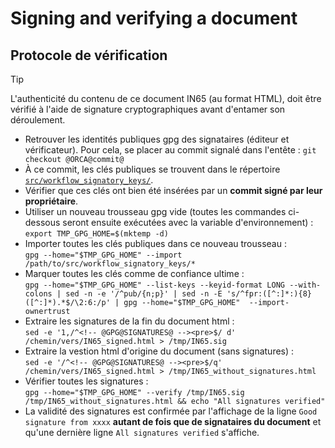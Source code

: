 # Signing and verifying a document

## Protocole de vérification

> [!Tip]  
> L'authenticité du contenu de ce document IN65 (au format HTML), doit être vérifié à l'aide de signature cryptographiques avant d'entamer son déroulement.
> * Retrouver les identités publiques gpg des signataires (éditeur et vérificateur). Pour cela, se placer au commit signalé dans l'entête :
> `git checkout @ORCA@commit@`
> * À ce commit, les clés publiques se trouvent dans le répertoire [`src/workflow_signatory_keys/`](@ORCA@gitremote@/tree/main/src/workflow_signatory_keys).
> * Vérifier que ces clés ont bien été insérées par un **commit signé par leur propriétaire**.
> * Utiliser un nouveau trousseau gpg vide (toutes les commandes ci-dessous seront ensuite exécutées avec la variable d'environnement) :  
> `export TMP_GPG_HOME=$(mktemp -d)`
> * Importer toutes les clés publiques dans ce nouveau trousseau :  
> `gpg --home="$TMP_GPG_HOME" --import /path/to/src/workflow_signatory_keys/*`
> * Marquer toutes les clés comme de confiance ultime :  
> `gpg --home="$TMP_GPG_HOME" --list-keys --keyid-format LONG --with-colons | sed -n -e '/^pub/{n;p}' | sed -n -E 's/^fpr:([^:]*:){8}([^:]*).*$/\2:6:/p' | gpg --home="$TMP_GPG_HOME"  --import-ownertrust`
> * Extraire les signatures de la fin du document html :  
> `sed -e '1,/^<!-- @GPG@SIGNATURES@ --><pre>$/ d' /chemin/vers/IN65_signed.html > /tmp/IN65.sig`
> * Extraire la vestion html d'origine du document (sans signatures) :  
> `sed -e '/^<!-- @GPG@SIGNATURES@ --><pre>$/q' /chemin/vers/IN65_signed.html > /tmp/IN65_without_signatures.html`
> * Vérifier toutes les signatures :  
> `gpg --home="$TMP_GPG_HOME" --verify /tmp/IN65.sig /tmp/IN65_without_signatures.html && echo "All signatures verified"`
> * La validité des signatures est confirmée par l'affichage de la ligne `Good signature from xxxx` **autant de fois que de signataires du document** et qu'une dernière ligne `All signatures verified` s'affiche.

